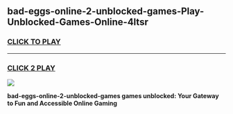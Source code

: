 
## bad-eggs-online-2-unblocked-games-Play-Unblocked-Games-Online-4ltsr
<h3>
<a href="https://premium76.site?title=bad-eggs-online-2-unblocked-games&ref=25A">CLICK TO PLAY</a></h3>
<hr>

<h3>
<a href="https://premium76.site?title=bad-eggs-online-2-unblocked-games&ref=25A">CLICK 2 PLAY</a>
  
</h3>

<a href="https://premium76.site?title=bad-eggs-online-2-unblocked-games&ref=25A"><img src="https://clearcache.store/games.png"></a>


**bad-eggs-online-2-unblocked-games games unblocked: Your Gateway to Fun and Accessible Online Gaming**
